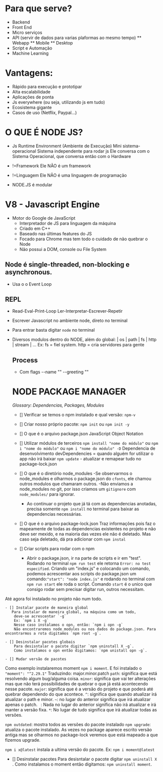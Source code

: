 # Para que serve?
 * Backend
 * Front End
 * Micro serviços
 * API (servir de dados para varias plaformas ao mesmo tempo)
        ** Webapp
        ** Mobile 
        ** Desktop
 * Script e Automação
 * Machine Learning

 # Vantagens:
* Rápido para execução e prototipar
* Alta escalabilidade
* Aplicações de ponta
* Js everywhere (ou seja, utilizando js em tudo)
* Ecosistema gigante
* Casos de uso (Netflix, Paypal...)

# O QUE É NODE JS?

* Js Runtime Environment (Ambiente de Execução)
    Mini sistema-operacional
    Sistema independente para rodar js
    Ele conversa com o Sistema Operacional, que conversa então com o Hardware

* !=Framework
    Ele NÃO é um framework 
* !=Linguagem
    Ele NÃO é uma linguagem de programação 

* NODE.JS é modular

# V8 - Javascript Engine
- Motor do Google de JavaScript
    * Interpretador de JS para linguagem da máquina
    * Criado em C++
    * Baseado nas últimas features do JS
    * Focado para Chrome mas tem todo o cuidado de não quebrar o Node 
    * Não possui a DOM, console ou File System

## Node é single-threaded, non-blocking e asynchronous.
* Usa o o Event Loop     

## REPL
* Read-Eval-Print-Loop
  Ler-Interpretar-Escrever-Repetir
* Escrever Javascript no ambiente node, direto no terminal
* Para entrar basta digitar `node` no terminal
* Diversos modulos dentro do NODE, além do global:
  |  os | path | fs | http | stream | ...
  Ex: fs = fiel system. http = cria servidores para gente

  ## Process
  * Com flags --name  "" --greeting ""

  # NODE PACKAGE MANAGER
    _Glossary: Dependencias, Packages, Modules_

    - [] Verificar se temos o npm instalado e qual versão: `npm-v`

    - [] Criar nosso próprio pacote: `npm init` ou `npm init -y`

    - [] O que é o arquivo package.json
            JavaScript Object Notation

    - [] Utilizar módulos de terceiros
            `npm install "nome do módulo"` ou `npm i "nome do módulo"` ou
                `npm i "nome do módulo" -D` Dependencia de desenvolvimento
                devDependencies = quando alguém for utilizar o app não irá baixar
                `npm update` - atualizar e remapear tudo no package-lock.json

    - [] O que é o diretório node_modules
        -Se observarmos o node_modules e olharmos o package.json do `cfonts`, ele chamou   outros modulos que chamaram outros.
        -Não enviamos a node_modules no git, por isso criamos um `gitignore` com `node_modules/` para ignorar.
        - Ao continuar o projeto que já tá com as dependencias anotadas, precisa somente `npm install` no terminal para baixar as dependencias necessárias.

    - [] O que é o arquivo package-lock.json
        Traz informações pois faz o mapeamente de todas as dependencias existentes no projeto e não deve ser mexido, e na maioria das vezes ele não é deletado.
        Mas caso seja deletado, dá pra adicionar com `npm instal`

    - [] Criar scripts para rodar com o npm
        - Abrir o package.json, ir na parte de scripts e ir em "test". 
        Rodando no terminal `npm run test` ele retorna `Error: no test especified`.
        Criando um "index.js" e colocando um comando, podemos acrescentar aos scripts do package.json  um comando:`"start": "node index.js"` e rodando no terminal com `npm run start` ele roda o script.  Comando `start` é o unico que consigo rodar sem precisar digitar run, outros necessitam. 

 Até agora foi instalado no projeto não num todo.

    - [] Instalar pacote de maneira global
       Para instalar de maneira global, na máquina como um todo,
        deve-se acrescentar `-g`
        Ex: `npm i X -g`
        Nesse caso instalamos o opn, então: `npm i opn -g`
        Não encontraremos node_modules ou nos dados do package.json. Para encontrarmos a rota digitamos `npm root -g`.

    - [] Desinstalar pacotes globais
        Para desisntalar o pacote digitar `npm uninstall X -g`.
        Como instalamos o opn então digitamos: `npm unistall opn -g`.

    - [] Mudar versão de pacotes
 Como exemplo instalaremos moment `npm i moment`. E foi instalado o 
 `"moment": "^2.29.1"`
 Traduzindo:
 major.minor.patch
`path`: significa que está resolvendo algum bug/alguma coisa.
`minor`: significa que vai ter alterações mas que não terá possibilidades de quebrar o que já está acontecendo nesse pacote.
`major`: significa que é a versão do projeto e que poderá até quebrar dependendo do que acontece.
`^`: significa que quando atualizar irá atualizar o path e minor.
`~`: no lugar do anterior significa que irá atualizar apenas o patch.
` `: Nada no lugar do anterior significa não irá atualizar e irá manter a versão fixa.
`*`: No lugar de tudo significa que irá atualizar todas as versões.

`npm outdated`: mostra todos as versões do pacote instalado 
`npm upgrade`: atualiza o pacote instalado.
    As vezes no package aparece escrito versão antiga mas se olharmos no package-lock veremos que está mapeado a que fizemos upgrade.

`npm i x@latest` instala a ultima versão do pacote. Ex: `npm i moment@latest`

- [] Desinstalar pacotes 
        Para desisntalar o pacote digitar `npm uninstall X `.
        Como instalamos o moment então digitamos: `npm uninstall moment`.